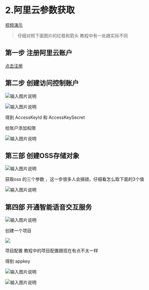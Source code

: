 # 2.阿里云参数获取

[视频演示](https://www.bilibili.com/video/BV1KD4y1d73H/)


> 仔细对照下面图片的红框和箭头
> 教程中有一处跟实际不同



## 第一步 注册阿里云账户


[点击注册](https://www.aliyun.com/)


## 第二步 创建访问控制账户

![输入图片说明](https://images.gitee.com/uploads/images/2020/1014/100841_d2243301_1093073.png "屏幕截图.png")


![输入图片说明](https://images.gitee.com/uploads/images/2020/1014/100851_4872fbc7_1093073.png "屏幕截图.png")

得到 AccessKeyId 和 AccessKeySecret


给账户添加权限

![输入图片说明](https://images.gitee.com/uploads/images/2020/1014/100903_af6a9c88_1093073.png "屏幕截图.png")


## 第三部 创建OSS存储对象


![输入图片说明](https://images.gitee.com/uploads/images/2020/1014/100912_35110082_1093073.png "屏幕截图.png")


获取oss 的三个参数 ，这一步很多人会搞错，仔细看怎么取下面的3个值


![输入图片说明](https://images.gitee.com/uploads/images/2020/1014/100918_19bf37c3_1093073.png "屏幕截图.png")


## 第四部 开通智能语音交互服务


![输入图片说明](https://images.gitee.com/uploads/images/2020/1014/100926_2894ed52_1093073.png "屏幕截图.png")


创建一个项目

![](http://cdn.qiniu.freetop.ren/2020-05-13-Snip20200513_61.png#align=left&display=inline&height=613&margin=%5Bobject%20Object%5D&originHeight=613&originWidth=1273&status=done&style=none&width=1273)


项目配置
教程中的项目配置跟现在有点不太一样





得到 appkey

![输入图片说明](https://images.gitee.com/uploads/images/2020/1014/101006_53cd0333_1093073.png "屏幕截图.png")



![输入图片说明](https://images.gitee.com/uploads/images/2020/1011/211526_9aca388e_1093073.png "屏幕截图.png")
